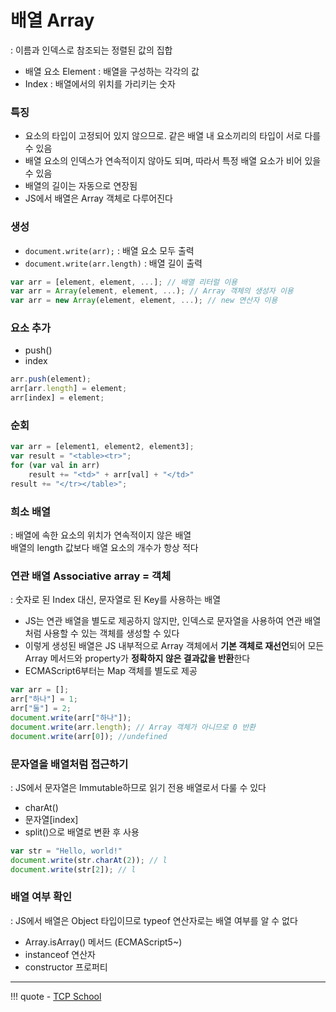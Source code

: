 # 배열 Array
: 이름과 인덱스로 참조되는 정렬된 값의 집합

- 배열 요소 Element : 배열을 구성하는 각각의 값
- Index : 배열에서의 위치를 가리키는 숫자

### 특징
- 요소의 타입이 고정되어 있지 않으므로. 같은 배열 내 요소끼리의 타입이 서로 다를 수 있음
- 배열 요소의 인덱스가 연속적이지 않아도 되며, 따라서 특정 배열 요소가 비어 있을 수 있음
- 배열의 길이는 자동으로 연장됨
- JS에서 배열은 Array 객체로 다루어진다

### 생성

- `document.write(arr);` : 배열 요소 모두 출력
- `document.write(arr.length)` : 배열 길이 출력
``` javascript
var arr = [element, element, ...]; // 배열 리터럴 이용
var arr = Array(element, element, ...); // Array 객체의 생성자 이용
var arr = new Array(element, element, ...); // new 연산자 이용
```

### 요소 추가
- push()
- index
``` javascript
arr.push(element);
arr[arr.length] = element;
arr[index] = element;
```

### 순회
``` javascript
var arr = [element1, element2, element3];
var result = "<table><tr>";
for (var val in arr)
    result += "<td>" + arr[val] + "</td>"
result += "</tr></table>";
```

### 희소 배열
: 배열에 속한 요소의 위치가 연속적이지 않은 배열
<br> 배열의 length 값보다 배열 요소의 개수가 항상 적다

### 연관 배열 Associative array = 객체
: 숫자로 된 Index 대신, 문자열로 된 Key를 사용하는 배열

- JS는 연관 배열을 별도로 제공하지 않지만, 인덱스로 문자열을 사용하여 연관 배열처럼 사용할 수 있는 객체를 생성할 수 있다
- 이렇게 생성된 배열은 JS 내부적으로 Array 객체에서 **기본 객체로 재선언**되어 모든 Array 메서드와 property가 **정확하지 않은 결과값을 반환**한다
- ECMAScript6부터는 Map 객체를 별도로 제공
```javascript
var arr = [];
arr["하나"] = 1;
arr["둘"] = 2;
document.write(arr["하나"]);
document.write(arr.length); // Array 객체가 아니므로 0 반환
document.write(arr[0]); //undefined
```

### 문자열을 배열처럼 접근하기
: JS에서 문자열은 Immutable하므로 읽기 전용 배열로서 다룰 수 있다

- charAt()
- 문자열[index]
- split()으로 배열로 변환 후 사용
``` javascript
var str = "Hello, world!"
document.write(str.charAt(2)); // l
document.write(str[2]); // l
```

### 배열 여부 확인
: JS에서 배열은 Object 타입이므로 typeof 연산자로는 배열 여부를 알 수 없다

- Array.isArray() 메서드 (ECMAScript5~)
- instanceof 연산자
- constructor 프로퍼티



---
!!! quote
    - [TCP School](https://www.tcpschool.com/javascript/intro)
